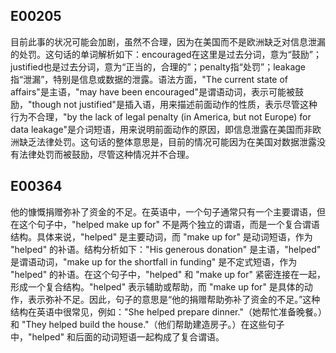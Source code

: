 
## E00205
目前此事的状况可能会加剧，虽然不合理，因为在美国而不是欧洲缺乏对信息泄漏的处罚。这句话的单词解析如下：encouraged在这里是过去分词，意为“鼓励”；justified也是过去分词，意为“正当的，合理的”；penalty指“处罚”；leakage指“泄漏”，特别是信息或数据的泄露。语法方面，"The current state of affairs"是主语，"may have been encouraged"是谓语动词，表示可能被鼓励，"though not justified"是插入语，用来描述前面动作的性质，表示尽管这种行为不合理，"by the lack of legal penalty (in America, but not Europe) for data leakage"是介词短语，用来说明前面动作的原因，即信息泄露在美国而非欧洲缺乏法律处罚。这句话的整体意思是，目前的情况可能因为在美国对数据泄露没有法律处罚而被鼓励，尽管这种情况并不合理。

## E00364
他的慷慨捐赠弥补了资金的不足。在英语中，一个句子通常只有一个主要谓语，但在这个句子中，"helped make up for" 不是两个独立的谓语，而是一个复合谓语结构。具体来说，"helped" 是主要动词，而 "make up for" 是动词短语，作为 "helped" 的补语。结构分析如下："His generous donation" 是主语，"helped" 是谓语动词，"make up for the shortfall in funding" 是不定式短语，作为 "helped" 的补语。在这个句子中，"helped" 和 "make up for" 紧密连接在一起，形成一个复合结构。"helped" 表示辅助或帮助，而 "make up for" 是具体的动作，表示弥补不足。因此，句子的意思是“他的捐赠帮助弥补了资金的不足。”这种结构在英语中很常见，例如："She helped prepare dinner."（她帮忙准备晚餐。）和 "They helped build the house."（他们帮助建造房子。）在这些句子中，"helped" 和后面的动词短语一起构成了复合谓语。



